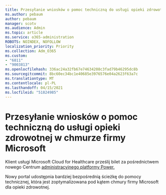 ```yaml
---
title: Przesyłanie wniosków o pomoc techniczną do usługi opieki zdrowotnej w chmurze firmy Microsoft
ms.author: pebaum
author: pebaum
manager: scotv
ms.audience: Admin
ms.topic: article
ms.service: o365-administration
ROBOTS: NOINDEX, NOFOLLOW
localization_priority: Priority
ms.collection: Adm_O365
ms.custom:
- "6811"
- "9003813"
ms.openlocfilehash: 336ac24a32fb67e74634208c3fad79b46295dc8b
ms.sourcegitcommit: 8bc60ec34bc1e40685e3976576e04a2623f63a7c
ms.translationtype: MT
ms.contentlocale: pl-PL
ms.lasthandoff: 04/15/2021
ms.locfileid: "51824985"
---
```

# <a name="submit-microsoft-cloud-for-healthcare-support-requests"></a>Przesyłanie wniosków o pomoc techniczną do usługi opieki zdrowotnej w chmurze firmy Microsoft

Klient usługi Microsoft Cloud for Healthcare prześlij bilet za pośrednictwem nowego Centrum [administracyjnego platformy Power.](https://admin.powerplatform.microsoft.com/support?newTicket&product=Flow)

Nowy portal udostępnia bardziej bezpośrednią ścieżkę do pomocy technicznej, która jest zoptymalizowana pod kątem chmury firmy Microsoft dla opieki zdrowotnej.
